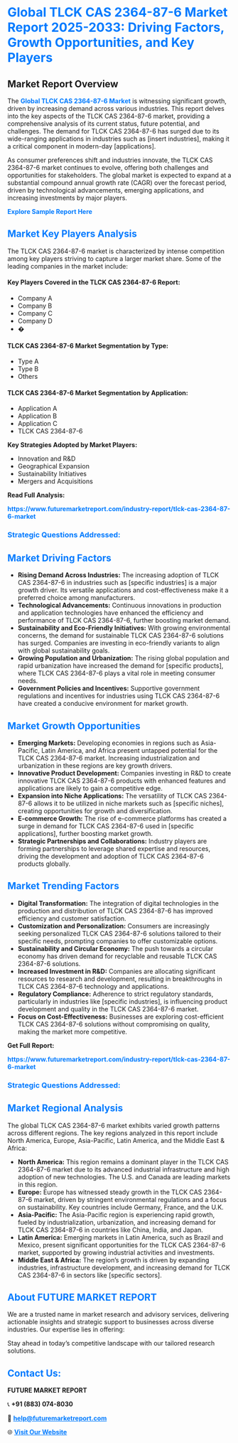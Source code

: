 <h1 style="color: #007BFF;">Global TLCK CAS 2364-87-6 Market Report 2025-2033: Driving Factors, Growth Opportunities, and Key Players</h1>

<section id="overview">
<h2>Market Report Overview</h2>
<p>The <a href="https://www.futuremarketreport.com/industry-report/tlck-cas-2364-87-6-market" style="color: #007BFF; text-decoration: none;"><strong>Global TLCK CAS 2364-87-6 Market</strong></a> is witnessing significant growth, driven by increasing demand across various industries. This report delves into the key aspects of the TLCK CAS 2364-87-6 market, providing a comprehensive analysis of its current status, future potential, and challenges. The demand for TLCK CAS 2364-87-6 has surged due to its wide-ranging applications in industries such as [insert industries], making it a critical component in modern-day [applications].</p>
<p>As consumer preferences shift and industries innovate, the TLCK CAS 2364-87-6 market continues to evolve, offering both challenges and opportunities for stakeholders. The global market is expected to expand at a substantial compound annual growth rate (CAGR) over the forecast period, driven by technological advancements, emerging applications, and increasing investments by major players.</p>
</section>

<section id="overview">
<p><a href="https://www.futuremarketreport.com/request-sample/reportId=111310" style="color: #007BFF; text-decoration: none;"><strong>Explore Sample Report Here</strong></a></p>
</section>

<section id="key-players">
<h2 style="color: #007BFF;">Market Key Players Analysis</h2>
<p>The TLCK CAS 2364-87-6 market is characterized by intense competition among key players striving to capture a larger market share. Some of the leading companies in the market include:</p>
<h4>Key Players Covered in the TLCK CAS 2364-87-6 Report:</h4>
<ul><li>Company A</li><li>Company B</li><li>Company C</li><li>Company D</li><li>�</li></ul>
<h4>TLCK CAS 2364-87-6 Market Segmentation by Type:</h4>
<ul><li>Type A</li><li>Type B</li><li>Others</li></ul>

<h4>TLCK CAS 2364-87-6 Market Segmentation by Application:</h4>
<ul><li>Application A</li><li>Application B</li><li>Application C</li><li>TLCK CAS 2364-87-6</li></ul>
<p><strong>Key Strategies Adopted by Market Players:</strong></p>
<ul>
<li>Innovation and R&D</li>
<li>Geographical Expansion</li>
<li>Sustainability Initiatives</li>
<li>Mergers and Acquisitions</li>
</ul>
</section>

<section>
<p><strong>Read Full Analysis: </strong></p><a href="https://www.futuremarketreport.com/industry-report/tlck-cas-2364-87-6-market" style="color: #007BFF; text-decoration: none;"><strong>https://www.futuremarketreport.com/industry-report/tlck-cas-2364-87-6-market</strong></a>
<h3 style="color: #007BFF;">Strategic Questions Addressed:</h3>
</section>

<section id="driving-factors">
<h2 style="color: #007BFF;">Market Driving Factors</h2>
<ul>
<li><strong>Rising Demand Across Industries:</strong> The increasing adoption of TLCK CAS 2364-87-6 in industries such as [specific industries] is a major growth driver. Its versatile applications and cost-effectiveness make it a preferred choice among manufacturers.</li>
<li><strong>Technological Advancements:</strong> Continuous innovations in production and application technologies have enhanced the efficiency and performance of TLCK CAS 2364-87-6, further boosting market demand.</li>
<li><strong>Sustainability and Eco-Friendly Initiatives:</strong> With growing environmental concerns, the demand for sustainable TLCK CAS 2364-87-6 solutions has surged. Companies are investing in eco-friendly variants to align with global sustainability goals.</li>
<li><strong>Growing Population and Urbanization:</strong> The rising global population and rapid urbanization have increased the demand for [specific products], where TLCK CAS 2364-87-6 plays a vital role in meeting consumer needs.</li>
<li><strong>Government Policies and Incentives:</strong> Supportive government regulations and incentives for industries using TLCK CAS 2364-87-6 have created a conducive environment for market growth.</li>
</ul>
</section>

<section id="growth-opportunities">
<h2 style="color: #007BFF;">Market Growth Opportunities</h2>
<ul>
<li><strong>Emerging Markets:</strong> Developing economies in regions such as Asia-Pacific, Latin America, and Africa present untapped potential for the TLCK CAS 2364-87-6 market. Increasing industrialization and urbanization in these regions are key growth drivers.</li>
<li><strong>Innovative Product Development:</strong> Companies investing in R&D to create innovative TLCK CAS 2364-87-6 products with enhanced features and applications are likely to gain a competitive edge.</li>
<li><strong>Expansion into Niche Applications:</strong> The versatility of TLCK CAS 2364-87-6 allows it to be utilized in niche markets such as [specific niches], creating opportunities for growth and diversification.</li>
<li><strong>E-commerce Growth:</strong> The rise of e-commerce platforms has created a surge in demand for TLCK CAS 2364-87-6 used in [specific applications], further boosting market growth.</li>
<li><strong>Strategic Partnerships and Collaborations:</strong> Industry players are forming partnerships to leverage shared expertise and resources, driving the development and adoption of TLCK CAS 2364-87-6 products globally.</li>
</ul>
</section>

<section id="trending-factors">
<h2 style="color: #007BFF;">Market Trending Factors</h2>
<ul>
<li><strong>Digital Transformation:</strong> The integration of digital technologies in the production and distribution of TLCK CAS 2364-87-6 has improved efficiency and customer satisfaction.</li>
<li><strong>Customization and Personalization:</strong> Consumers are increasingly seeking personalized TLCK CAS 2364-87-6 solutions tailored to their specific needs, prompting companies to offer customizable options.</li>
<li><strong>Sustainability and Circular Economy:</strong> The push towards a circular economy has driven demand for recyclable and reusable TLCK CAS 2364-87-6 solutions.</li>
<li><strong>Increased Investment in R&D:</strong> Companies are allocating significant resources to research and development, resulting in breakthroughs in TLCK CAS 2364-87-6 technology and applications.</li>
<li><strong>Regulatory Compliance:</strong> Adherence to strict regulatory standards, particularly in industries like [specific industries], is influencing product development and quality in the TLCK CAS 2364-87-6 market.</li>
<li><strong>Focus on Cost-Effectiveness:</strong> Businesses are exploring cost-efficient TLCK CAS 2364-87-6 solutions without compromising on quality, making the market more competitive.</li>
</ul>
</section>

<section>
<p><strong>Get Full Report: </strong></p><a href="https://www.futuremarketreport.com/industry-report/tlck-cas-2364-87-6-market" style="color: #007BFF; text-decoration: none;"><strong>https://www.futuremarketreport.com/industry-report/tlck-cas-2364-87-6-market</strong></a>
<h3 style="color: #007BFF;">Strategic Questions Addressed:</h3>
</section>


<section id="regional-analysis">
<h2 style="color: #007BFF;">Market Regional Analysis</h2>
<p>The global TLCK CAS 2364-87-6 market exhibits varied growth patterns across different regions. The key regions analyzed in this report include North America, Europe, Asia-Pacific, Latin America, and the Middle East & Africa:</p>
<ul>
<li><strong>North America:</strong> This region remains a dominant player in the TLCK CAS 2364-87-6 market due to its advanced industrial infrastructure and high adoption of new technologies. The U.S. and Canada are leading markets in this region.</li>
<li><strong>Europe:</strong> Europe has witnessed steady growth in the TLCK CAS 2364-87-6 market, driven by stringent environmental regulations and a focus on sustainability. Key countries include Germany, France, and the U.K.</li>
<li><strong>Asia-Pacific:</strong> The Asia-Pacific region is experiencing rapid growth, fueled by industrialization, urbanization, and increasing demand for TLCK CAS 2364-87-6 in countries like China, India, and Japan.</li>
<li><strong>Latin America:</strong> Emerging markets in Latin America, such as Brazil and Mexico, present significant opportunities for the TLCK CAS 2364-87-6 market, supported by growing industrial activities and investments.</li>
<li><strong>Middle East & Africa:</strong> The region’s growth is driven by expanding industries, infrastructure development, and increasing demand for TLCK CAS 2364-87-6 in sectors like [specific sectors].</li>
</ul>
</section>

<footer>
<h2 style="color: #007BFF;">About FUTURE MARKET REPORT</h2>
<p>We are a trusted name in market research and advisory services, delivering actionable insights and strategic support to businesses across diverse industries. Our expertise lies in offering:</p>

<p>Stay ahead in today’s competitive landscape with our tailored research solutions.</p>

<h2 style="color: #007BFF;">Contact Us:</h2>
<p><strong>FUTURE MARKET REPORT</strong></p>
<p>📞 <strong>+91 (883) 074-8030</strong></p>
<p>📧 <strong><a href="mailto:help@futuremarketreport.com" style="color: #007BFF;">help@futuremarketreport.com</a></strong></p>
<p>🌐 <strong><a href="https://www.futuremarketreport.com/" style="color: #007BFF;">Visit Our Website</a></strong></p>
</footer>